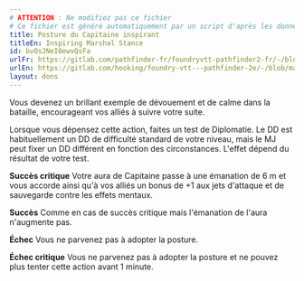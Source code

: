 ```yaml
---
# ATTENTION : Ne modifiez pas ce fichier
# Ce fichier est généré automatiquement par un script d'après les données du module Foundry VTT officiel et de sa traduction
title: Posture du Capitaine inspirant
titleEn: Inspiring Marshal Stance
id: bvOsJNeI0ewvQsFa
urlFr: https://gitlab.com/pathfinder-fr/foundryvtt-pathfinder2-fr/-/blob/master/data/feats/bvOsJNeI0ewvQsFa.htm
urlEn: https://gitlab.com/hooking/foundry-vtt---pathfinder-2e/-/blob/master/packs/data/feats.db/inspiring-marshal-stance.json
layout: dons
---
```

Vous devenez un brillant exemple de dévouement et de calme dans la bataille, encourageant vos alliés à suivre votre suite.

Lorsque vous dépensez cette action, faites un test de Diplomatie. Le DD est habituellement un DD de difficulté standard de votre niveau, mais le MJ peut fixer un DD différent en fonction des circonstances. L'effet dépend du résultat de votre test.

**Succès critique** Votre aura de Capitaine passe à une émanation de 6 m et vous accorde ainsi qu'à vos alliés un bonus de +1 aux jets d'attaque et de sauvegarde contre les effets mentaux.

**Succès** Comme en cas de succès critique mais l'émanation de l'aura n'augmente pas.

**Échec** Vous ne parvenez pas à adopter la posture.

**Échec critique** Vous ne parvenez pas à adopter la posture et ne pouvez plus tenter cette action avant 1 minute.
